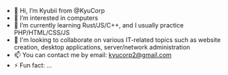- 👋 Hi, I’m Kyubii from @KyuCorp
- 👀 I’m interested in computers
- 🌱 I’m currently learning Rust/JS/C++, and I usually practice PHP/HTML/CSS/JS
- 💞️ I'm looking to collaborate on various IT-related topics such as website creation, desktop applications, server/network administration
- 📫 You can contact me by email: kyucorp2@gmail.com
- ⚡ Fun fact: ...

<!---
KyuCorp/KyuCorp is a ✨ special ✨ repository because its `README.md` (this file) appears on your GitHub profile.
You can click the Preview link to take a look at your changes.
--->
